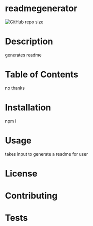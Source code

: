 
# readmegenerator
![GitHub repo size](https://img.shields.io/github/repo-size/tannerleach90/readmegenerator)
# Description
  generates readme
  
# Table of Contents
  no thanks

# Installation
  npm i

# Usage
  takes input to generate a readme for user

# License


# Contributing


# Tests


